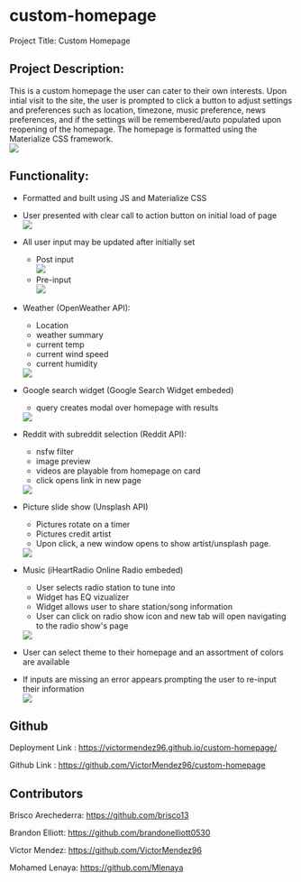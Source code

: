 # custom-homepage

Project Title: 
Custom Homepage

## Project Description:

This is a custom homepage the user can cater to their own interests. 
Upon intial visit to the site, the user is prompted to click a button to adjust settings and preferences such as location, timezone, music preference, news preferences, and if the settings will be remembered/auto populated upon reopening of the homepage.
The homepage is formatted using the Materialize CSS framework.  
<img src = "./assets/img/Example-homepage.png">  

## Functionality:

- Formatted and built using JS and Materialize CSS
- User presented with clear call to action button on initial load of page  
    <img src = "./assets/img/Initial-landing-page.png">  
    
- All user input may be updated after initially set
    - Post input  
      <img src = "./assets/img/Initlal-user-input.png">
    - Pre-input  
      <img src = "./assets/img/User-input.png">  

- Weather (OpenWeather API): 
    - Location
    - weather summary
    - current temp 
    - current wind speed 
    - current humidity  
    <img src = "./assets/img/weather.png">  

- Google search widget (Google Search Widget embeded)
    - query creates modal over homepage with results  
    <img src = "./assets/img/google.png">  

- Reddit with subreddit selection (Reddit API): 
    - nsfw filter
    - image preview
    - videos are playable from homepage on card
    - click opens link in new page  
    <img src = "./assets/img/reddit.png">  

- Picture slide show (Unsplash API)
    - Pictures rotate on a timer
    - Pictures credit artist
    - Upon click, a new window opens to show artist/unsplash page.  
    <img src = "./assets/img/unsplash.png">  

- Music (iHeartRadio Online Radio embeded)
    - User selects radio station to tune into
    - Widget has EQ vizualizer
    - Widget allows user to share station/song information
    - User can click on radio show icon and new tab will open navigating to the radio show's page  
    <img src = "./assets/img/music.png">  

- User can select theme to their homepage and an assortment of colors are available
- If inputs are missing an error appears prompting the user to re-input their information  
    <img src = "./assets/img/error.png">  

## Github

Deployment Link : https://victormendez96.github.io/custom-homepage/

Github Link : https://github.com/VictorMendez96/custom-homepage

## Contributors

Brisco Arechederra: https://github.com/brisco13

Brandon Elliott: https://github.com/brandonelliott0530 

Victor Mendez: https://github.com/VictorMendez96

Mohamed Lenaya: https://github.com/Mlenaya